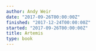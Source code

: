 ```yaml
---
author: Andy Weir
date: "2017-09-26T00:00:00Z"
finished: "2017-12-24T00:00:00Z"
started: "2017-09-26T00:00:00Z"
title: Artemis
type: book
---
```

